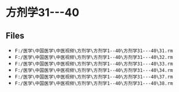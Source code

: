 # 方剂学31---40

## Files

- `F:/医学\中国医学\中医视频\方剂学\方剂学1--40\方剂学31---40\31.rm`
- `F:/医学\中国医学\中医视频\方剂学\方剂学1--40\方剂学31---40\32.rm`
- `F:/医学\中国医学\中医视频\方剂学\方剂学1--40\方剂学31---40\33.rm`
- `F:/医学\中国医学\中医视频\方剂学\方剂学1--40\方剂学31---40\34.rm`
- `F:/医学\中国医学\中医视频\方剂学\方剂学1--40\方剂学31---40\37.rm`
- `F:/医学\中国医学\中医视频\方剂学\方剂学1--40\方剂学31---40\38.rm`
